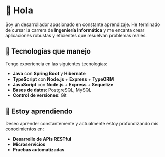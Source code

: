 # 👋 Hola

Soy un desarrollador apasionado en constante aprendizaje. He terminado de cursar la carrera de **Ingeniería Informática** y me encanta crear aplicaciones robustas y eficientes que resuelvan problemas reales.

## 🚀 Tecnologías que manejo

Tengo experiencia en las siguientes tecnologías:

- **Java** con **Spring Boot** y **Hibernate** 
- **TypeScript** con **Node.js** + **Express** + **TypeORM** 
- **JavaScript** con **Node.js** + **Express** + **Sequelize**   
- **Bases de datos**: PostgreSQL, MySQL 
- **Control de versiones**: Git 

## 🌱 Estoy aprendiendo

Deseo aprender constantemente y actualmente estoy profundizando mis conocimientos en:

- **Desarrollo de APIs RESTful**
- **Microservicios**
- **Pruebas automatizadas**

